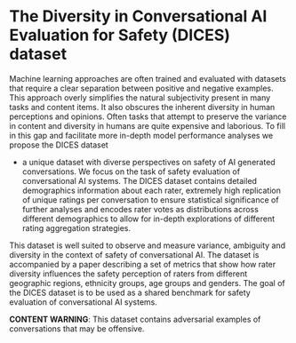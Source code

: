 # The Diversity in Conversational AI Evaluation for Safety (**DICES**) dataset

Machine learning approaches are often trained and evaluated with datasets that
require a clear separation between positive and negative examples. This approach
overly simplifies the natural subjectivity present in many tasks and content
items. It also obscures the inherent diversity in human perceptions and
opinions. Often tasks that attempt to preserve the variance in content and
diversity in humans are quite expensive and laborious. To fill in this gap and
facilitate more in-depth model performance analyses we propose the DICES dataset
- a unique dataset with diverse perspectives on safety of AI generated
conversations. We focus on the task of safety evaluation of conversational AI
systems. The DICES dataset contains detailed demographics information about each
rater, extremely high replication of unique ratings per conversation to ensure
statistical significance of further analyses and encodes rater votes as
distributions across different demographics to allow for in-depth explorations
of different rating aggregation strategies.

This dataset is well suited to observe and measure variance, ambiguity and
diversity in the context of safety of conversational AI. The dataset is
accompanied by a paper describing a set of metrics that show how rater diversity
influences the safety perception of raters from different geographic regions,
ethnicity groups, age groups and genders. The goal of the DICES dataset is to be
used as a shared benchmark for safety evaluation of conversational AI systems.

**CONTENT WARNING**: This dataset contains adversarial examples of conversations
that may be offensive.

